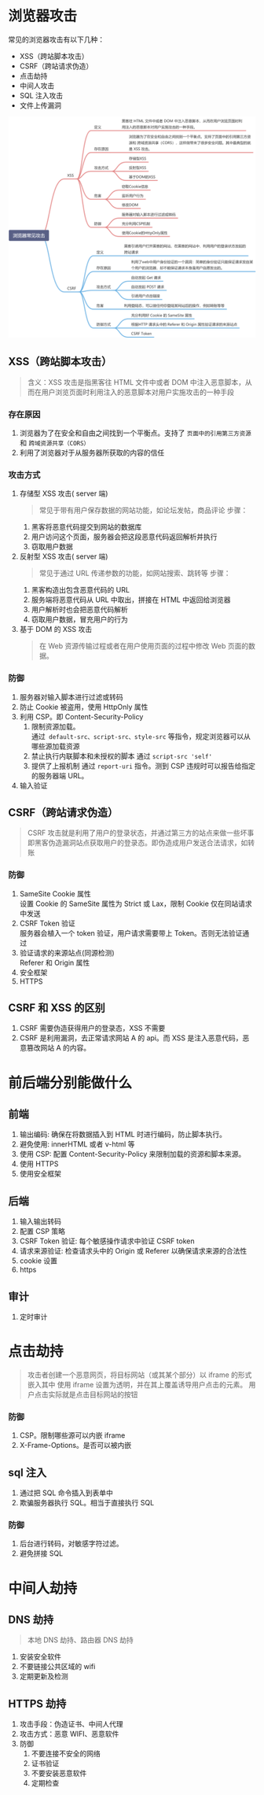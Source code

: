 # 浏览器攻击

常见的浏览器攻击有以下几种：

- XSS（跨站脚本攻击）
- CSRF（跨站请求伪造）
- 点击劫持
- 中间人攻击
- SQL 注入攻击
- 文件上传漏洞

![alt text](image-1.png)

## XSS（跨站脚本攻击）

> 含义：XSS 攻击是指黑客往 HTML 文件中或者 DOM 中注入恶意脚本，从而在用户浏览页面时利用注入的恶意脚本对用户实施攻击的一种手段

### 存在原因

1. 浏览器为了在安全和自由之间找到一个平衡点。支持了 `页面中的引用第三方资源` 和 `跨域资源共享（CORS）`
2. 利用了浏览器对于从服务器所获取的内容的信任

### 攻击方式

1. 存储型 XSS 攻击( server 端)
   > 常见于带有用户保存数据的网站功能，如论坛发帖，商品评论
   > 步骤：
   1. 黑客将恶意代码提交到网站的数据库
   2. 用户访问这个页面，服务器会把这段恶意代码返回解析并执行
   3. 窃取用户数据
2. 反射型 XSS 攻击( server 端)
   > 常见于通过 URL 传递参数的功能，如网站搜索、跳转等
   > 步骤：
   1. 黑客构造出包含恶意代码的 URL
   2. 服务端将恶意代码从 URL 中取出，拼接在 HTML 中返回给浏览器
   3. 用户解析时也会把恶意代码解析
   4. 窃取用户数据，冒充用户的行为
3. 基于 DOM 的 XSS 攻击
   > 在 Web 资源传输过程或者在用户使用页面的过程中修改 Web 页面的数据。

### 防御

1. 服务器对输入脚本进行过滤或转码
2. 防止 Cookie 被盗用，使用 HttpOnly 属性
3. 利用 CSP。即 Content-Security-Policy
   1. 限制资源加载。  
      通过` default-src、script-src、style-src` 等指令，规定浏览器可以从哪些源加载资源
   2. 禁止执行内联脚本和未授权的脚本
      通过 `script-src 'self'`
   3. 提供了上报机制
      通过 `report-uri` 指令。测到 CSP 违规时可以报告给指定的服务器端 URL。
4. 输入验证

## CSRF（跨站请求伪造）

> CSRF 攻击就是利用了用户的登录状态，并通过第三方的站点来做一些坏事
> 即黑客伪造漏洞站点获取用户的登录态。即伪造成用户发送合法请求，如转账

### 防御

1. SameSite Cookie 属性  
   设置 Cookie 的 SameSite 属性为 Strict 或 Lax，限制 Cookie 仅在同站请求中发送
2. CSRF Token 验证  
   服务器会植入一个 token 验证，用户请求需要带上 Token。否则无法验证通过
3. 验证请求的来源站点(同源检测)  
   Referer 和 Origin 属性
4. 安全框架
5. HTTPS

## CSRF 和 XSS 的区别

1. CSRF 需要伪造获得用户的登录态，XSS 不需要
2. CSRF 是利用漏洞，去正常请求网站 A 的 api。而 XSS 是注入恶意代码，恶意篡改网站 A 的内容。

# 前后端分别能做什么

## 前端

1. 输出编码: 确保在将数据插入到 HTML 时进行编码，防止脚本执行。
2. 避免使用: innerHTML 或者 v-html 等
3. 使用 CSP: 配置 Content-Security-Policy 来限制加载的资源和脚本来源。
4. 使用 HTTPS
5. 使用安全框架

## 后端

1. 输入输出转码
2. 配置 CSP 策略
3. CSRF Token 验证: 每个敏感操作请求中验证 CSRF token
4. 请求来源验证: 检查请求头中的 Origin 或 Referer 以确保请求来源的合法性
5. cookie 设置
6. https

## 审计

1. 定时审计

# 点击劫持

> 攻击者创建一个恶意网页，将目标网站（或其某个部分）以 iframe 的形式嵌入其中
> 使用 iframe 设置为透明，并在其上覆盖诱导用户点击的元素。
> 用户点击实际就是点击目标网站的按钮

### 防御

1. CSP。限制哪些源可以内嵌 iframe
2. X-Frame-Options。是否可以被内嵌

## sql 注入

1. 通过把 SQL 命令插入到表单中
2. 欺骗服务器执行 SQL。相当于直接执行 SQL

### 防御

1. 后台进行转码，对敏感字符过滤。
2. 避免拼接 SQL

# 中间人劫持

## DNS 劫持

> 本地 DNS 劫持、路由器 DNS 劫持

1. 安装安全软件
2. 不要链接公共区域的 wifi
3. 定期更新及检测

## HTTPS 劫持

1. 攻击手段：伪造证书、中间人代理
2. 攻击方式：恶意 WIFI、恶意软件
3. 防御
   1. 不要连接不安全的网络
   2. 证书验证
   3. 不要安装恶意软件
   4. 定期检查
